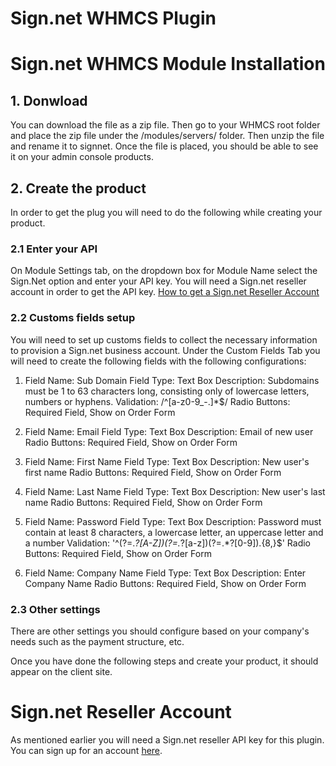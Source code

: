 # Sign.net WHMCS Plugin

# Sign.net WHMCS Module Installation

## 1. Donwload

You can download the file as a zip file. Then go to your WHMCS root folder and place the zip file under the /modules/servers/ folder.
Then unzip the file and rename it to signnet.
Once the file is placed, you should be able to see it on your admin console products.

## 2. Create the product

In order to get the plug you will need to do the following while creating your product.

### 2.1 Enter your API

On Module Settings tab, on the dropdown box for Module Name select the Sign.Net option and enter your API key. You will need a Sign.net reseller account in order to get the API key. [How to get a Sign.net Reseller Account](#signnet-reseller-account)

### 2.2 Customs fields setup

You will need to set up customs fields to collect the necessary information to provision a Sign.net business account.
Under the Custom Fields Tab you will need to create the following fields with the following configurations:

1. Field Name: Sub Domain
   Field Type: Text Box
   Description: Subdomains must be 1 to 63 characters long, consisting only of lowercase letters, numbers or hyphens.
   Validation: /^[a-z0-9_\-.]\*$/
   Radio Buttons:
   Required Field, Show on Order Form

2. Field Name: Email
   Field Type: Text Box
   Description: Email of new user
   Radio Buttons:
   Required Field, Show on Order Form

3. Field Name: First Name
   Field Type: Text Box
   Description: New user's first name
   Radio Buttons:
   Required Field, Show on Order Form

4. Field Name: Last Name
   Field Type: Text Box
   Description: New user's last name
   Radio Buttons:
   Required Field, Show on Order Form

5. Field Name: Password
   Field Type: Text Box
   Description: Password must contain at least 8 characters, a lowercase letter, an uppercase letter and a number
   Validation: '^(?=._?[A-Z])(?=._?[a-z])(?=.\*?[0-9]).{8,}$'
   Radio Buttons:
   Required Field, Show on Order Form

6. Field Name: Company Name
   Field Type: Text Box
   Description: Enter Company Name
   Radio Buttons:
   Required Field, Show on Order Form

### 2.3 Other settings

There are other settings you should configure based on your company's needs such as the payment structure, etc.

Once you have done the following steps and create your product, it should appear on the client site.

# Sign.net Reseller Account

As mentioned earlier you will need a Sign.net reseller API key for this plugin. You can sign up for an account [here](https://resellers.sign.net/auth/register/).
